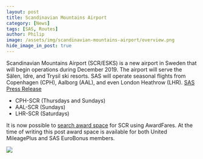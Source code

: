 ```yaml
---
layout: post
title: Scandinavian Mountains Airport
category: [News]
tags: [SAS, Routes]
author: Philip
image: /assets/img/scandinavian-mountains-airport/overview.png
hide_image_in_post: true
---
```


Scandinavian Mountains Airport (SCR/ESKS) is a new airport in Sweden that will begin operations during December 2019. The airport will serve the Sälen, Idre, and Trysil ski resorts. SAS will operate seasonal flights from Copenhagen (CPH), Aalborg (AAL), and even London Heathrow (LHR). [SAS Press Release](https://www.sasgroup.net/en/sas-introduces-direct-services-to-the-new-airport-in-salen-trysil/)

- CPH-SCR (Thursdays and Sundays)
- AAL-SCR (Sundays)
- LHR-SCR (Saturdays)

It is now possible to [search award space](https://awardfares.com/search?CPH.SCR.2020-01-12) for SCR using AwardFares. At the time of writing this post award space is available for both United MileagePlus and SAS EuroBonus members.

<a href="https://awardfares.com/search?CPH.SCR.2020-01-12">
  <img src="/assets/img/scandinavian-mountains-airport/search.png" />
</a>
